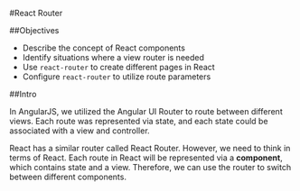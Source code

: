 #React Router

##Objectives

* Describe the concept of React components
* Identify situations where a view router is needed
* Use `react-router` to create different pages in React
* Configure `react-router` to utilize route parameters

##Intro

In AngularJS, we utilized the Angular UI Router to route between different views. Each route was represented via state, and each state could be associated with a view and controller.

React has a similar router called React Router. However, we need to think in terms of React. Each route in React will be represented via a **component**, which contains state and a view. Therefore, we can use the router to switch between different components.
